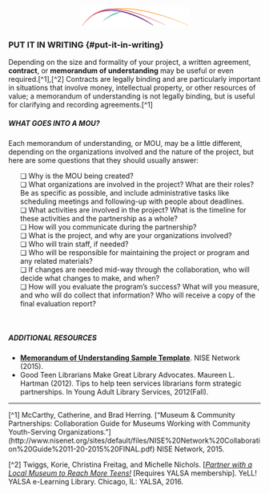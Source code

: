<div style="text-align:center"><img src="/logo/Connectedlib-Logo-Graph.png"></div>

### PUT IT IN WRITING {#put-it-in-writing}

Depending on the size and formality of your project, a written agreement, **contract**, or **memorandum of understanding** may be useful or even required.[^1],[^2] Contracts are legally binding and are particularly important in situations that involve money, intellectual property, or other resources of value; a memorandum of understanding is not legally binding, but is useful for clarifying and recording agreements.[^1]

<div class="table-format sidebar"><span class="title"><h5>WHAT GOES INTO A MOU? </h5></span><p>Each memorandum of understanding, or MOU, may be a little different, depending on the organizations involved and the nature of the project, but here are some questions that they should usually answer: </p><ul>❏ Why is the MOU being created? <br>❏ What organizations are involved in the project? What are their roles? Be as specific as possible, and include administrative tasks like scheduling meetings and following-up with people about deadlines. <br>❏	What activities are involved in the project? What is the timeline for these activities and the partnership as a whole? <br>❏ How will you communicate during the partnership? 
 <br>❏ What is the project, and why are your organizations involved? 
 <br>❏	Who will train staff, if needed?<br>❏	Who will be responsible for maintaining the project or program and any related materials? <br>❏	If changes are needed mid-way through the collaboration, who will decide what changes to make, and when? <br>❏	How will you evaluate the program’s success? What will you measure, and who will do collect that information? Who will receive a copy of the final evaluation report?</ul></div>
<br>

<div class="table-format additional-resources"><h5>ADDITIONAL RESOURCES</h5><ul><li><a href="http://www.nisenet.org/sites/default/files/MOU%20Sample%20Template%2011-20-2015.docx"><b>Memorandum of Understanding Sample Template</b></a>. NISE Network (2015).</a></li><li>Good Teen Librarians Make Great Library Advocates. Maureen L. Hartman (2012). Tips to help teen services librarians form strategic partnerships. In Young Adult Library Services, 2012(Fall). </li></ul></div>

<hr/>
[^1] McCarthy, Catherine, and Brad Herring. [“Museum &amp; Community Partnerships: Collaboration Guide for Museums Working with Community Youth-Serving Organizations.”](http://www.nisenet.org/sites/default/files/NISE%20Network%20Collaboration%20Guide%2011-20-2015%20FINAL.pdf) NISE Network, 2015. 

[^2] Twiggs, Korie, Christina Freitag, and Michelle Nichols. [[_Partner with a Local Museum to Reach More Teens!_](http://www.ala.org/yalsa/yalsamemonly/webinars/webinars) [Requires YALSA membership]. YeLL! YALSA e-Learning Library. Chicago, IL: YALSA, 2016.

